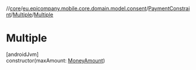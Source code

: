 //[core](../../../../index.md)/[eu.epicompany.mobile.core.domain.model.consent](../../index.md)/[PaymentConstraint](../index.md)/[Multiple](index.md)/[Multiple](-multiple.md)

# Multiple

[androidJvm]\
constructor(maxAmount: [MoneyAmount](../../../eu.epicompany.mobile.core.domain.model/-money-amount/index.md))
